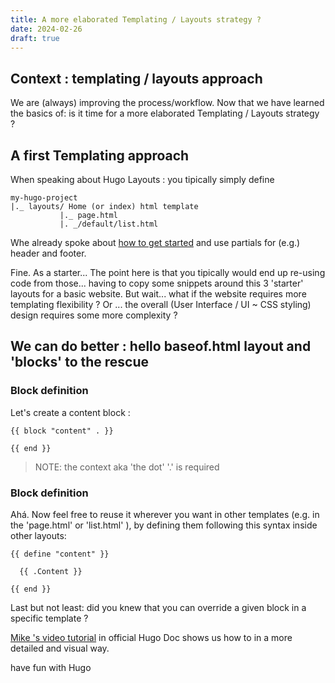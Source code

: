 ```yaml
---
title: A more elaborated Templating / Layouts strategy ?
date: 2024-02-26
draft: true
---
```


##  Context : templating / layouts approach

We are (always) improving the process/workflow. Now that we have learned the basics of: is it time for a more elaborated Templating / Layouts strategy ?

## A first Templating approach 

When speaking about Hugo Layouts : you tipically simply define

```
my-hugo-project
|._ layouts/ Home (or index) html template
           |._ page.html
           |. _/default/list.html
```

Whe already spoke about [how to get started](/en/getting-started/)  and use partials for (e.g.) header and footer.

Fine. As a starter...
The point here is that you tipically would end up re-using code from those... having to copy some snippets around this 3 'starter' layouts for a basic website.
But wait... what if the website requires more templating flexibility ? Or ... the overall (User Interface / UI ~ CSS styling) design requires some more complexity ?

## We can do better : hello baseof.html layout and 'blocks' to the rescue

### Block definition

Let's create a content block  :

```
{{ block "content" . }}

{{ end }}
```

> NOTE: the context aka 'the dot'  '.' is required 

### Block definition 
Ahá. Now feel free to reuse it wherever you want in other templates (e.g. in the 'page.html' or 'list.html' ), by defining them following this syntax inside other layouts:

```
{{ define "content" }}

  {{ .Content }}

{{ end }}
```

Last but not least: did you knew that you can override a given block in a specific template ? 

[Mike 's video tutorial](https://gohugo.io/templates/base/) in official Hugo Doc shows us how to in a more detailed and visual way.

have fun with Hugo

